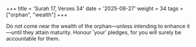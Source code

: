 +++
title = 'Surah 17, Verses 34'
date = '2025-08-27'
weight = 34
tags = ["orphan", "wealth"]
+++

Do not come near the wealth of the orphan—unless intending to enhance it—until they attain maturity. Honour ˹your˺ pledges, for you will surely be accountable for them.